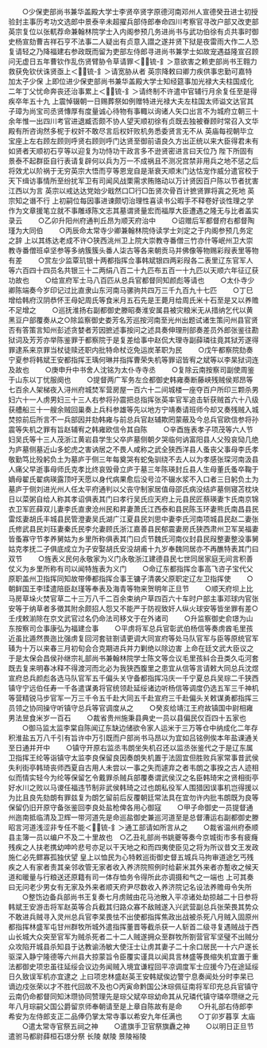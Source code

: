 <!-- { "loadSidebar": true } -->
　　○少保吏部尚书兼华盖殿大学士李贤卒贤字原德河南邓州人宣德癸丑进士初授验封主事历考功文选郎中景泰辛未超擢兵部侍郎奉命四川考察官寻改户部又改吏部  英宗复位以张軏荐命兼翰林院学士入内阁参预几务进尚书与武功伯徐有贞共事时御史杨宣劾曹吉祥石亨不法事二人疑出有贞意入譛之遂并贤下狱是夜雷雨大作二人恐复请轻之乃降福建右参政既而留为吏部左侍郎寻进尚书兼学士如故宠遇益隆宣召顾问无虚日五年曹钦作乱伤贤臂胁令草请罪＜锍-釒＞意欲害之赖吏部尚书王翱力救获免钦伏诛贤亟上＜锍-釒＞请宽胁从者  英宗降敕曰卿力疾供事忠勤可嘉特加太子少保  上即位进少保吏部尚书兼华盖殿大学士知经筵事加光禄大夫柱国成化二年丁父忧命奔丧还治事累上＜锍-釒＞请终制不许遣中官辅行月余复任至是得疾卒年五十九  上震悼辍朝一日赐葬祭如例赠特进光禄大夫左柱国太师谥文达官其子璋为尚宝司丞贤慱厚有度量诚心待物有事輙以询诸人矢口出言不为城府立朝三十余年惟一出四川考官进退臧否颇不协人望天顺初徐有贞既去独被眷顾时常召入文华殿有所咨询然多柅于权奸不敢尽言后权奸败机务悉委贤言无不从  英庙每视朝毕立宝座上左右顾左顾则呼贤右顾则呼门达贤至御前语良久方出正统以来大臣得君未有如贤者天顺初石亨等以迎复为功恃功干政言多不逊贤密进言曰天位乃  陛下所固有景泰不起群臣自行表请复辟何以兵为万一不成祸且不测况宫禁非用兵之地不惩之后将效尤以阶祸于无穷英宗大悟而亨等恩宠自是渐衰天顺末门达怙宠作威分遣官校于天下缉访事情所至纷扰军卫有司闻风战栗需求贿赂动以万计贤因百户陈以节者扰害江西以为言  英宗以戒达达党始少戢然口□行□缶贤次骨百计摭贤罪将寘之死地  英宗知之谮不行  上初嗣位每因事进谏颇切治理性喜读书公暇手不释卷好谈性理之学作为文章援笔立就不事雕琢陈文志其墓谓贤量宏而福厚大臣遭遇之隆无与比者盖实录云
　　○乙卯升阳州府通判丘昂为顺天府治中
　　○诏赠后军都督府右都督陶瑾为大同伯
　　○丙辰命太常寺少卿兼翰林院侍读学士刘定之于内阁参预几务定之辞  上以其练达老成不许○狭西洮州卫上院大崇教寺番僧三竹亦什等岷州卫大崇教寺番僧班卓坚参等多纳簇簇头番人柒古等各来朝贡马并佛像等物赐彩叚表里等物有差
　　○赏左少监覃玑银十两都指挥佥事韩斌银四两彩叚各二表里辽东官军人等六百四十四员名共银三十二两绢八百二十九匹布五百一十九匹以天顺六年征辽获功故也
　　○给宣府军士马八百匹从总兵官都督同知颜彪等请也
　　○太仆寺少卿陈端奏今岁印记过比直隶山东河南马骡驹共四万三千九百九十七匹
　　○丁巳增给韩府汉阴恭怀王母妃周氏等食米月五石先是王薨月给周氏米十石至是又以养赡不足增之
　　○巡抚淮扬右副都御史滕昭奏淮安属县被灾粮米无从措纳乞代以黄黑豆户部覆奏从之○除监察御史娄芳名芳巡按河南至光州出题试诸生策问州县官贤否有答策言知州彭述贪婪者芳因摭述事按问之述具奏伸理刑部奏差员外郎张鉴往勘狱词及芳芳亦举陈鉴罪于都察院于是复差给事中赵侃大理寺副薛璘往竟其狱芳遂得罪逮系来京罪当杖徒赎还职内批特命杖讫免运炭革职为民
　　○戊午都察院劾奏宁夏参将韩斌王安都指挥王瑀何琳并指挥曹荣失机等罪诏皆宥之斌等以李杲狱词连及故也
　　○庚申升中书舍人沈铭为太仆寺寺丞
　　○复除云南按察司副使周鉴于山东以丁忧服阕也
　　○提督两广军务左佥都御史韩雍奏断藤峡残贼侯郑昂等七百余人架梯夜入浔州府城焚军营房屋一百六十二间城楼一座夺百户所印三颗杀男妇六十一人虏男妇三十三人右参将孙震把总指挥张英率官军追击斩获贼首六十八级获艚船三十一艘余贼回巢奏上兵科参雄等先以地方宁靖奏请班师今却又奏残贼入城焚掠前后所言不一兵部因并劾韩雍与前总兵官赵辅欺罔蒙蔽及今总兵官欧信参将孙震等失机之罪有旨赵辅宥之韩雍欧信令其自陈
　　○辛酉旌表孝子项茂等六人节妇吴氏等十三人茂浙江黄岩县学生父卒庐墓侧朝夕哭临何讷富阳县人父殁哀恸几绝为庐墓侧墓近山多蛇虎之害讷居之不畏人咸称之武全狭西洋县人蚤丧父事母李氏孝敬勤笃比殁躬负土为墓庐于侧三年每奠哭有蛇兔驯绕不去人以为孝感张琛河南汲县人痛父早逝事母师氏克孝比终哀毁骨立庐于墓三年陈瑛封丘县人生母董氏蚤卒鞠于嫡母翟氏翟病瑛露顶吁天愿以身代病果愈后没号泣不辍水浆不入口者三日躬负土为墓庐于侧刘进光州人任太平府通判以父丧守制家居值母邵氏病没结庐墓侧寝苫枕块日以菜粥自给人称其孝诏俱表其门曰孝行吴氏应天府上元县民匠蔡瑛妻卞氏南京锦衣卫军匠薛双儿妻李氏直隶沧州民和昇妻萧氏江西泰和县民陈玉环妻熊氏南昌县民雷炫妻胡氏丰城县民管澄妻吴氏湖广江夏县民刘思中妻李氏河南项城县民赵二妻张氏修武县民刘珏妻秦氏民李允妻顾氏浙江嘉善县民郁震妻房氏狭西肃州卫军吴福妻皆蚤寡守节孝养舅姑为乡里所称俱表其门曰贞节魏氏河南仪封县民叚整妻整没事舅姑克孝抚二子俱底成立为子安娶胡氏安没胡甫十九岁奉魏同居亦不再醮特表其门曰双节
　　○旌表义民何永敬家为义门永敬浙江建德县民七世同居家庭无间言积善仗义为乡里所称有司以闻特旌表为义门
　　○命辽东都指挥佥事高飞咨子宝代父原职盖州卫指挥同知故带俸都指挥佥事王镛子清袭父原职定辽左卫指挥使
　　○朝鲜国王李瑈遣陪臣赵瑾等奉表及海青等物来贺明年正旦节
　　○顺天府坝上比马房草垛火焚官草二十三万八千二百余束纳户草四百六十车时户部主事邓球内官张安等于纳草者多徵其附余颇招人怨又不能严于防视致奸人纵火球安等皆坐罪有差○壬戌敕湔除在京文武官过名仍命法司移文于在外诸司
　　○升监察御史俞璟为山东按察司佥事康弘为福建佥事
　　○平虏将军总兵官彰武伯杨信等奏虏酋毛里孩近虽比遁然畏迤比强虏复回河套驻劄请更调大同宣府等处马队官军与臣等原统官军辏为十万以来春三月初旬会合克期进兵并力剿绝以除边害  上命在廷文武大臣议之于是太保会昌侯孙继宗礼部尚书兼翰林院学士陈文等佥议毛里孩紏合丑类久屯河套既去复来明春冰释不得渡河而北必为我狭西腹里之患宜从信等言请敕大同总兵沈煜宣府总兵颜彪各选马队官军五千偏头关守备都指挥冯庆一千宁夏总兵吴琮二千狭西镇守宁远伯任寿一千各遣谋勇将官统领赴延绥诸边听杨信等调度仍选五军三千神机等营精锐马步官军一万三千令五千赴大同五千赴宣府三千赴偏头关敕谋勇都指挥三员领之协同操守听镇守总兵等官调度从之
　　○癸亥给靖江王府故镇国中尉相雍男法昱食米岁一百石
　　○裁省贵州施秉县典史一员以县偏民仅百四十五家也
　　○御马监太监李棠自陈闻辽东缺边储欲令家人运米于三万等仓中纳成化二年存积淮盐五万八千引有旨许中万引既而户部尚书马昂以为宜如吕铭例俟本年盐课通关至日通并开中
　　○镇守开原右监丞韦朗坐失机召还以监丞张鉴代之于是辽东属卫指挥王纶等诣镇守太监李良保留良因奏朗失机置于法固宜但胜败兵家常事昔武侯失利街亭韩琦丧师西夏自古用人未尝以一事之失而遽弃之者韦朗之事揆之古人迹相似而情实轻今为纶等保留乞令戴罪杀贼兵部覆奏谓武侯汉之名臣韩琦宋之贤相街亭好水川之败以马谡任福违节制非武侯韩琦之过也朗私役军人围猎因误事机岂得援以为比且良先劾朗有罪兹复为朗乞留前后反覆朝廷常法具在宜勿许内批韦朗既为良等保留仍旧开原守备张鉴回李良处盐枪俾各用心御寇
　　○甲子命御史一员提督通州迤南抵临清及卫辉一带河道先是命巡盐御史兼巡河道至是总督漕运右副都御史滕昭言河道浅涩非专任不能＜锍-釒＞通工部请如所言从之
　　○裁省温州府泰顺县主簿一员以编户不及二十里故也　○乙丑礼部尚书姚夔等奏今京城街市多有疲癃残疾之人扶老携幼呻吟悲号亦足以干天地之和而四夷使臣见之将为所议昔文王发政施仁必先鳏寡孤独伏望  皇上以恤民为心特敕巡街御史督五城兵马拘审道途乞丐残疾之人有家者责其亲邻收管无家者收入养济院照例时给薪米其外来者亦蹔收之候天道和暖量与行粮送还原籍有司一体存恤务令得所此亦调摄和气之一端也  上可其奏曰无问老少男女有无家及外来者顺天府尹尽数收入养济院记名设法养赡毋令失所
　　○整饬边备兵部尚书王复奏七月虏贼由花马池散入平凉诸处劫掠越二十日参将韩斌王安游击将军赵英等合兵截其归路众寡不敌贼遂入兴武营副总兵张荣畏其势众不敢进兵贼寻入灵州总兵官李杲畏怯不出使都指挥焦政出战被杀死八月贼入固原州都指挥林盛军屯甘州群牧所城外遣指挥董晋等截杀获一人斩首二级寻复遇贼战于西山长城大众突至官军为贼杀死者二十二人贼遂拥众至群牧所劄营官军坚璧不出贼分众攻陷开城县杀知县于达教谕汤敏大使汪士让虏其妻子二十余口居民一十六户遂长驱深入静宁隆德等六州县大掠蒙旨令臣覆实谨具以闻具言林盛等畏缩失机宜置于重法都御史项忠虽往延绥会议边务闻贼入境宜谦程回平凉调度军士应援今乃在途延绥日久致误军机亦宜逮之  上曰项忠林盛赵英王安韩斌俟边警宁息奏闻处分时李杲已谪边戍张荣以才不胜代回故不及也○丙寅命黔国公沐琮佩征南将军印充总兵官镇守云南仍命都督同知沐瓒协同赞理先是琮父斌卒琮幼命其从兄璘代镇守璘卒瓒继之元年八月琮嗣父国公爵留京师奉朝请至是上章自陈故有是命
　　○升礼部右侍郎李希安为左侍郎支正二品俸仍掌太常寺事以希安九年任满也
　　○丁卯岁暮享  太庙
　　○遣太常寺官祭五祠之神
　　○遣旗手卫官祭旗纛之神
　　○以明日正旦节遣驸马都尉薛桓石璟分祭  长陵  献陵  景陵裕陵
